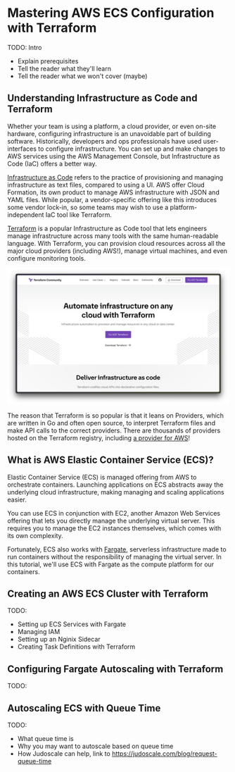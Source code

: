 # Mastering AWS ECS Configuration with Terraform

TODO: Intro
- Explain prerequisites
- Tell the reader what they'll learn
- Tell the reader what we won't cover (maybe)

## Understanding Infrastructure as Code and Terraform

Whether your team is using a platform, a cloud provider, or even on-site hardware, configuring infrastructure is an unavoidable part of building software. Historically, developers and ops professionals have used user-interfaces to configure infrastructure. You can set up and make changes to AWS services using the AWS Management Console, but Infrastructure as Code (IaC) offers a better way.

[Infrastructure as Code](https://aws.amazon.com/what-is/iac/#:~:text=Infrastructure%20as%20code%20(IaC)%20is,%2C%20database%20connections%2C%20and%20storage.) refers to the practice of provisioning and managing infrastructure as text files, compared to using a UI. AWS offer Cloud Formation, its own product to manage AWS infrastructure with JSON and YAML files. While popular, a vendor-specific offering like this introduces some vendor lock-in, so some teams may wish to use a platform-independent IaC tool like Terraform.

[Terraform](https://www.terraform.io/) is a popular Infrastructure as Code tool that lets engineers manage infrastructure across many tools with the same human-readable language. With Terraform, you can provision cloud resources across all the major cloud providers (including AWS!), manage virtual machines, and even configure monitoring tools.

![The Terraform Homepage](./media/terraform-homepage.png)

The reason that Terraform is so popular is that it leans on Providers, which are written in Go and often open source, to interpret Terraform files and make API calls to the correct providers. There are thousands of providers hosted on the Terraform registry, including [a provider for AWS](https://registry.terraform.io/providers/hashicorp/aws/latest)!

## What is AWS Elastic Container Service (ECS)?

Elastic Container Service (ECS) is managed offering from AWS to orchestrate containers. Launching applications on ECS abstracts away the underlying cloud infrastructure, making managing and scaling applications easier.

You can use ECS in conjunction with EC2, another Amazon Web Services offering that lets you directly manage the underlying virtual server. This requires you to manage the EC2 instances themselves, which comes with its own complexity.

Fortunately, ECS also works with [Fargate](https://aws.amazon.com/fargate/), serverless infrastructure made to run containers without the responsibility of managing the virtual server. In this tutorial, we'll use ECS with Fargate as the compute platform for our containers.

## Creating an AWS ECS Cluster with Terraform
TODO:
- Setting up ECS Services with Fargate
- Managing IAM
- Setting up an Nginix Sidecar
- Creating Task Definitions with Terraform

## Configuring Fargate Autoscaling with Terraform
TODO:


## Autoscaling ECS with Queue Time
TODO:
- What queue time is
- Why you may want to autoscale based on queue time
- How Judoscale can help, link to https://judoscale.com/blog/request-queue-time